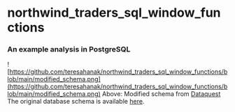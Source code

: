 # northwind_traders_sql_window_functions
### An example analysis in PostgreSQL


![https://github.com/teresahanak/northwind_traders_sql_window_functions/blob/main/modified_schema.png](https://github.com/teresahanak/northwind_traders_sql_window_functions/blob/main/modified_schema.png)
Above:  Modified schema from [Dataquest](https://app.dataquest.io/c/144/m/777/guided-project%3A-sql-window-functions-for-northwind-traders/1/introduction?path=21&slug=business-analyst-with-tableau&version=2)  The original database schema is available [here](https://github.com/pthom/northwind_psql/blob/master/ER.png).




